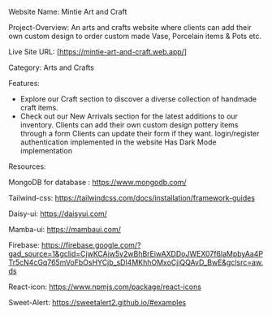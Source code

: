Website Name: Mintie Art and Craft

Project-Overview: An arts and crafts website where clients can add their own custom design to order custom made Vase, Porcelain items & Pots etc.

Live Site URL: [https://mintie-art-and-craft.web.app/]

Category: Arts and Crafts

Features:

- Explore our Craft section to discover a diverse collection of handmade craft items.
- Check out our New Arrivals section for the latest additions to our inventory.
Clients can add their own custom design pottery items through a form
Clients can update their form if they want.
login/register authentication implemented in the website
Has Dark Mode implementation

Resources:

MongoDB for database : https://www.mongodb.com/

Tailwind-css: https://tailwindcss.com/docs/installation/framework-guides

Daisy-ui: https://daisyui.com/

Mamba-ui: https://mambaui.com/

Firebase: https://firebase.google.com/?gad_source=1&gclid=CjwKCAjw5v2wBhBrEiwAXDDoJWEX07f6laMpbyAa4PTr5cN4cGq765mVoFbOsHYCjb_sDl4MKhhOMxoCjiQQAvD_BwE&gclsrc=aw.ds

React-icon: https://www.npmjs.com/package/react-icons

Sweet-Alert: https://sweetalert2.github.io/#examples
